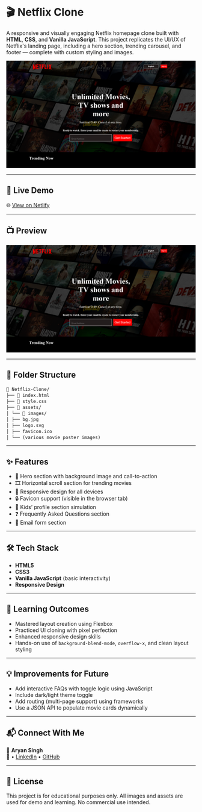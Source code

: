 # 🎬 Netflix Clone

A responsive and visually engaging Netflix homepage clone built with **HTML**, **CSS**, and **Vanilla JavaScript**. This project replicates the UI/UX of Netflix's landing page, including a hero section, trending carousel, and footer — complete with custom styling and images.

![Netflix Clone Preview](./assets/images/preview.png)

---

## 🚀 Live Demo

🌐 [View on Netlify](https://aryandev-namealreadytaken.netlify.app/)

---

## 📺 Preview

![Netflix Clone Preview](./assets/images/preview.png)

---

## 📂 Folder Structure
```
📁 Netflix-Clone/
├── 📄 index.html
├── 📄 style.css
├── 📁 assets/
│ └── 📁 images/
│ ├── bg.jpg
│ ├── logo.svg
│ ├── favicon.ico
│ └── (various movie poster images)
```

---

## ✨ Features

- 🎥 Hero section with background image and call-to-action
- 🎞️ Horizontal scroll section for trending movies
- 📱 Responsive design for all devices
- 🔒 Favicon support (visible in the browser tab)
- 🧒 Kids’ profile section simulation
- ❓ Frequently Asked Questions section
- 📩 Email form section

---

## 🛠️ Tech Stack

- **HTML5**
- **CSS3**
- **Vanilla JavaScript** (basic interactivity)
- **Responsive Design**

---

## 🧠 Learning Outcomes

- Mastered layout creation using Flexbox
- Practiced UI cloning with pixel perfection
- Enhanced responsive design skills
- Hands-on use of `background-blend-mode`, `overflow-x`, and clean layout styling

---

## 💡 Improvements for Future

- Add interactive FAQs with toggle logic using JavaScript
- Include dark/light theme toggle
- Add routing (multi-page support) using frameworks
- Use a JSON API to populate movie cards dynamically

---

## 📬 Connect With Me

👤 **Aryan Singh**  
🔗 • [LinkedIn](https://www.linkedin.com/in/aryansingh006/) • [GitHub](https://github.com/singharyan006/)

---

## 📄 License

This project is for educational purposes only. All images and assets are used for demo and learning. No commercial use intended.

